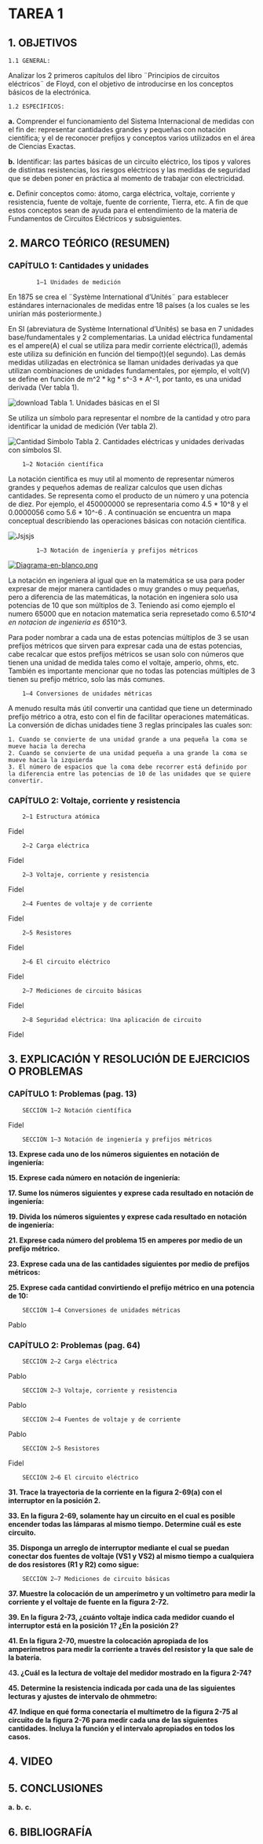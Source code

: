 # TAREA 1
## 1.	OBJETIVOS

	1.1	GENERAL: 
Analizar los 2 primeros capítulos del libro ¨Principios de circuitos eléctricos¨ de Floyd, con el objetivo de introducirse en los conceptos básicos de la electrónica.

	1.2	ESPECÍFICOS:

**a.**	Comprender el funcionamiento del Sistema Internacional de medidas con el fin de: representar cantidades grandes y pequeñas con notación científica; y el de reconocer prefijos y conceptos varios utilizados en el área de Ciencias Exactas.
		
**b.**	Identificar: las partes básicas de un circuito eléctrico, los tipos y valores de distintas resistencias, los riesgos eléctricos y las medidas de seguridad que se deben poner en práctica al momento de trabajar con electricidad.

**c.**	Definir conceptos como: átomo, carga eléctrica, voltaje, corriente y resistencia, fuente de voltaje, fuente de corriente, Tierra, etc. A fin de que estos conceptos sean de ayuda para el entendimiento de la materia de Fundamentos de Circuitos Eléctricos y subsiguientes.

## 2.	MARCO TEÓRICO (RESUMEN)

### CAPÍTULO 1: Cantidades y unidades
	
        	1–1 Unidades de medición
	
En 1875 se crea el ¨Système International d’Unités¨ para establecer estándares internacionales de medidas entre 18 países (a los cuales se les unirían más posteriormente.)

En SI (abreviatura de Système International d’Unités) se basa en 7 unidades base/fundamentales y 2 complementarias. La unidad eléctrica fundamental es el ampere(A) el cual se utiliza para medir corriente eléctrica(I), además este utiliza su definición en función del tiempo(t)(el segundo). Las demás medidas utilizadas en electrónica se llaman unidades derivadas ya que utilizan combinaciones de unidades fundamentales, por ejemplo, el volt(V) se define en función de m^2 * kg * s^-3 * A^-1, por tanto, es una unidad derivada (Ver tabla 1). 

![download](https://user-images.githubusercontent.com/93396250/140690292-a82a422c-b08a-447f-bd8a-e0165756fd62.jpg)
Tabla 1. Unidades básicas en el SI

Se utiliza un símbolo para representar el nombre de la cantidad y otro para identificar la unidad de medición (Ver tabla 2). 

![Cantidad Símbolo](https://user-images.githubusercontent.com/93396250/140690521-6703bbd1-f84e-477e-88b0-1d44d996de2c.JPG)
Tabla 2. Cantidades eléctricas y unidades derivadas con símbolos SI.
        
		1–2 Notación científica
	
La notación científica es muy util al momento de representar números grandes y pequeños ademas de realizar calculos que usen dichas cantidades. Se representa como el producto de un número y una potencia de diez. Por ejemplo, el 450000000 se representaria como 4.5 * 10^8 y el 0.0000056 como 5.6 * 10^-6 . A continuación se encuentra un mapa conceptual describiendo las operaciones básicas con notación científica.

![Jsjsjs](https://user-images.githubusercontent.com/93396250/140695337-f37fb022-df6c-4bf6-8fa0-3b04c9e99136.png)


        	1–3 Notación de ingeniería y prefijos métricos
		
[![Diagrama-en-blanco.png](https://i.postimg.cc/D0pXvGMj/Diagrama-en-blanco.png)](https://postimg.cc/bSbJLZ8k)
	
La notación en ingeniera al igual que en la matemática se usa para poder expresar de mejor manera cantidades o muy grandes o muy pequeñas, pero a diferencia de las matemáticas, la notación en ingeniera solo usa potencias de 10 que son múltiplos de 3.  Teniendo asi como ejemplo el numero 65000 que en notacion matematica seria represetado como 6.5*10^4 en notacion de ingenieria es 65*10^3.

Para poder nombrar a cada una de estas potencias múltiplos de 3 se usan prefijos métricos que sirven para expresar cada una de estas potencias, cabe recalcar que estos prefijos métricos se usan solo con números que tienen una unidad de medida tales como el voltaje, amperio, ohms, etc. También es importante mencionar que no todas las potencias múltiples de 3 tienen su prefijo métrico, solo las más comunes.
        	
		1–4 Conversiones de unidades métricas
	
A menudo resulta más útil convertir una cantidad que tiene un determinado prefijo métrico a otra, esto con el fin de facilitar operaciones matemáticas. La conversión de dichas unidades tiene 3 reglas principales las cuales son:

	1. Cuando se convierte de una unidad grande a una pequeña la coma se mueve hacia la derecha
	2. Cuando se convierte de una unidad pequeña a una grande la coma se mueve hacia la izquierda
	3. El número de espacios que la coma debe recorrer está definido por la diferencia entre las potencias de 10 de las unidades que se quiere convertir.

	
### CAPÍTULO 2: Voltaje, corriente y resistencia
	
		2–1 Estructura atómica

Fidel
 
		2–2 Carga eléctrica 
        
Fidel

		2–3 Voltaje, corriente y resistencia 
        
Fidel        
        
		2–4 Fuentes de voltaje y de corriente 
        
Fidel        
        
		2–5 Resistores 
        
Fidel        
        
		2–6 El circuito eléctrico 
        
Fidel        
        
		2–7 Mediciones de circuito básicas 
        
Fidel        
        
		2–8 Seguridad eléctrica: Una aplicación de circuito 

Fidel

## 3.	EXPLICACIÓN Y RESOLUCIÓN DE EJERCICIOS O PROBLEMAS
	
### CAPÍTULO 1: Problemas (pag. 13)
	
		SECCIÓN 1–2 Notación científica
	
Fidel
	
		SECCIÓN 1–3 Notación de ingeniería y prefijos métricos
	
**13. Exprese cada uno de los números siguientes en notación de ingeniería:**

**15. Exprese cada número en notación de ingeniería:**

**17. Sume los números siguientes y exprese cada resultado en notación de ingeniería:**

**19. Divida los números siguientes y exprese cada resultado en notación de ingeniería:**

**21. Exprese cada número del problema 15 en amperes por medio de un prefijo métrico.**

**23. Exprese cada una de las cantidades siguientes por medio de prefijos métricos:**

**25. Exprese cada cantidad convirtiendo el prefijo métrico en una potencia de 10:**

	
		SECCIÓN 1–4 Conversiones de unidades métricas
	
Pablo	
		
### CAPÍTULO 2: Problemas (pag. 64)
	
		SECCIÓN 2–2 Carga eléctrica
	
Pablo
	
		SECCIÓN 2–3 Voltaje, corriente y resistencia
	
Pablo	
	
		SECCIÓN 2–4 Fuentes de voltaje y de corriente
	
Pablo	
	
		SECCIÓN 2–5 Resistores
Fidel
	
	
		SECCIÓN 2–6 El circuito eléctrico
	
**31. Trace la trayectoria de la corriente en la figura 2-69(a) con el interruptor en la posición 2.**

**33. En la figura 2-69, solamente hay un circuito en el cual es posible encender todas las lámparas al mismo tiempo. Determine cuál es este circuito.**

**35. Disponga un arreglo de interruptor mediante el cual se puedan conectar dos fuentes de voltaje (VS1 y VS2) al mismo tiempo a cualquiera de dos resistores (R1 y R2) como sigue:**
	
		SECCIÓN 2–7 Mediciones de circuito básicas


**37. Muestre la colocación de un amperímetro y un voltímetro para medir la corriente y el voltaje de fuente en la figura 2-72.**

**39. En la figura 2-73, ¿cuánto voltaje indica cada medidor cuando el interruptor está en la posición 1? ¿En la posición 2?**

**41. En la figura 2-70, muestre la colocación apropiada de los amperímetros para medir la corriente a través del resistor y la que sale de la batería.**

4**3. ¿Cuál es la lectura de voltaje del medidor mostrado en la figura 2-74?**

**45. Determine la resistencia indicada por cada una de las siguientes lecturas y ajustes de intervalo de ohmmetro:**

**47. Indique en qué forma conectaría el multímetro de la figura 2-75 al circuito de la figura 2-76 para medir cada una de las siguientes cantidades. Incluya la función y el intervalo apropiados en todos los casos.**
	
	

## 4.	VIDEO


## 5.	CONCLUSIONES
        
**a.**
**b.**
**c.**

## 6.	BIBLIOGRAFÍA
